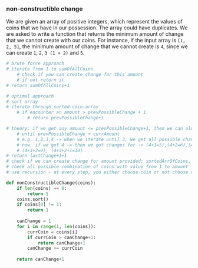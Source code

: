 ###  non-constructible change
We are given an array of positive integers, which represent the values of coins that we have in our possession. The array could have duplicates. We are asked to write a function that returns the minimum amount of change that we cannot create with our coins. For instance, if the input array is `[1, 2, 5]`, the minimum amount of change that we cannot create is `4`, since we can create `1`, `2`, `3 (1 + 2)` and `5`.
```python
# brute force approach
# iterate from 1 to sumOfAllCoins
    # check if you can create change for this amount
    # if not return it
# return sumOfAllCoins+1

# optimal approach
# sort array
# iterate through sorted-coin-array
    # if encounter an amount > prevPossibleChange + 1
        # return prevPossibleChange+1

# theory: if we get any amount <= prevPossibleChange+1, then we can always create all changes
    # until prevPossibleChange + currAmount
    # e.g. 1,2,3,4 -> when we iterate until 3, we get all possible changes until 6
    # now, if we got 4 -> then we got changes for -> (4+1=5),(4+2=6),(4+3=7),(4+3+1=8)
    # (4+3+2=9), (4+3+2+1=10)
# return lastChange+1+1
# check if we can create change for amount provided: sortedArrOfCoins, amount
# check all possible combination of coins with value from 1 to amount
# use recursion - at every step, you either choose coin or not choose coiny

def nonConstructibleChange(coins):
    if len(coins) == 0:
        return 1
    coins.sort()
    if coins[0] != 1:
        return 1
    
    canChange = 1
    for i in range(1, len(coins)):
        currCoin = coins[i]
        if currCoin > canChange+1:
            return canChange+1
        canChange += currCoin
        
    return canChange+1
```

